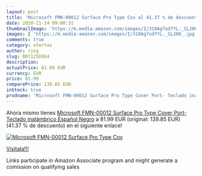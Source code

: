 ```yaml
---
layout: post
title: 'Microsoft FMN-00012 Surface Pro Type Cov al 41.37 % de descuento'
date: 2020-11-14 09:00:31
thumbnailImage: 'https://m.media-amazon.com/images/I/310Ag7od7YL._SL200_.jpg'
images: [ 'https://m.media-amazon.com/images/I/310Ag7od7YL._SL200_.jpg' ]
comments: true
category: ofertas
author: ring
slug: B07125D1K4
description:
actualPrice: 81.99 EUR
currency: EUR
price: 81.99
comparePrice: 139.85 EUR
inStock: true
prodname: 'Microsoft FMN-00012 Surface Pro Type Cover Port- Teclado inalámbrico  Español  Negro'
---
```


Ahora mismo tienes [Microsoft FMN-00012 Surface Pro Type Cover Port- Teclado inalámbrico  Español  Negro](https://www.amazon.es/dp/B07125D1K4/?tag=tolees-21) a 81.99 EUR (original: 139.85 EUR) (41.37 %  de descuento) en el siguiente enlace!

[![Microsoft FMN-00012 Surface Pro Type Cov](https://m.media-amazon.com/images/I/310Ag7od7YL._SL200_.jpg)](https://www.amazon.es/dp/B07125D1K4/?tag=tolees-21)

[Visítala!!!](https://www.amazon.es/dp/B07125D1K4/?tag=tolees-21)

Links participate in Amazon Associate program and might generate a comission on qualifying sales
